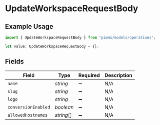 # UpdateWorkspaceRequestBody

## Example Usage

```typescript
import { UpdateWorkspaceRequestBody } from "pimms/models/operations";

let value: UpdateWorkspaceRequestBody = {};
```

## Fields

| Field               | Type                | Required            | Description         |
| ------------------- | ------------------- | ------------------- | ------------------- |
| `name`              | *string*            | :heavy_minus_sign:  | N/A                 |
| `slug`              | *string*            | :heavy_minus_sign:  | N/A                 |
| `logo`              | *string*            | :heavy_minus_sign:  | N/A                 |
| `conversionEnabled` | *boolean*           | :heavy_minus_sign:  | N/A                 |
| `allowedHostnames`  | *string*[]          | :heavy_minus_sign:  | N/A                 |